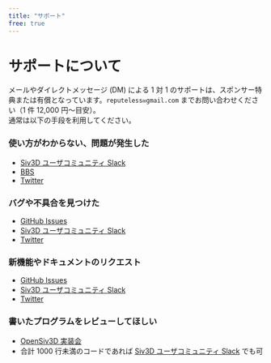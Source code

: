 ```yaml
---
title: "サポート"
free: true
---
```


# サポートについて
メールやダイレクトメッセージ (DM) による 1 対 1 のサポートは、スポンサー特典または有償となっています。`reputeless✉gmail.com` までお問い合わせください（1 件 12,000 円～目安）。  
通常は以下の手段を利用してください。

### 使い方がわからない、問題が発生した
- [Siv3D ユーザコミュニティ Slack](https://zenn.dev/reputeless/books/siv3d-documentation/viewer/community#1.-siv3d-%E3%83%A6%E3%83%BC%E3%82%B6%E3%82%B3%E3%83%9F%E3%83%A5%E3%83%8B%E3%83%86%E3%82%A3-slack)
- [BBS](https://zenn.dev/reputeless/books/siv3d-documentation/viewer/community#7.-bbs)
- [Twitter](https://zenn.dev/reputeless/books/siv3d-documentation/viewer/community#5.-twitter)

### バグや不具合を見つけた
- [GitHub Issues](https://zenn.dev/reputeless/books/siv3d-documentation/viewer/contribute)
- [Siv3D ユーザコミュニティ Slack](https://zenn.dev/reputeless/books/siv3d-documentation/viewer/community#1.-siv3d-%E3%83%A6%E3%83%BC%E3%82%B6%E3%82%B3%E3%83%9F%E3%83%A5%E3%83%8B%E3%83%86%E3%82%A3-slack)
- [Twitter](https://zenn.dev/reputeless/books/siv3d-documentation/viewer/community#5.-twitter)

### 新機能やドキュメントのリクエスト
- [GitHub Issues](https://zenn.dev/reputeless/books/siv3d-documentation/viewer/contribute)
- [Siv3D ユーザコミュニティ Slack](https://zenn.dev/reputeless/books/siv3d-documentation/viewer/community#1.-siv3d-%E3%83%A6%E3%83%BC%E3%82%B6%E3%82%B3%E3%83%9F%E3%83%A5%E3%83%8B%E3%83%86%E3%82%A3-slack)
- [Twitter](https://zenn.dev/reputeless/books/siv3d-documentation/viewer/community#5.-twitter)

### 書いたプログラムをレビューしてほしい
- [OpenSiv3D 実装会](https://zenn.dev/reputeless/books/siv3d-documentation/viewer/event#1.-opensiv3d-%E5%AE%9F%E8%A3%85%E4%BC%9A)
- 合計 1000 行未満のコードであれば [Siv3D ユーザコミュニティ Slack](https://zenn.dev/reputeless/books/siv3d-documentation/viewer/community#1.-siv3d-%E3%83%A6%E3%83%BC%E3%82%B6%E3%82%B3%E3%83%9F%E3%83%A5%E3%83%8B%E3%83%86%E3%82%A3-slack) でも可 
